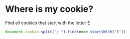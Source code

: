 # Where is my cookie?

Find all cookies that start with the letter E

```js
document.cookie.split("; ").find(e=>e.startsWith("E"))
```


